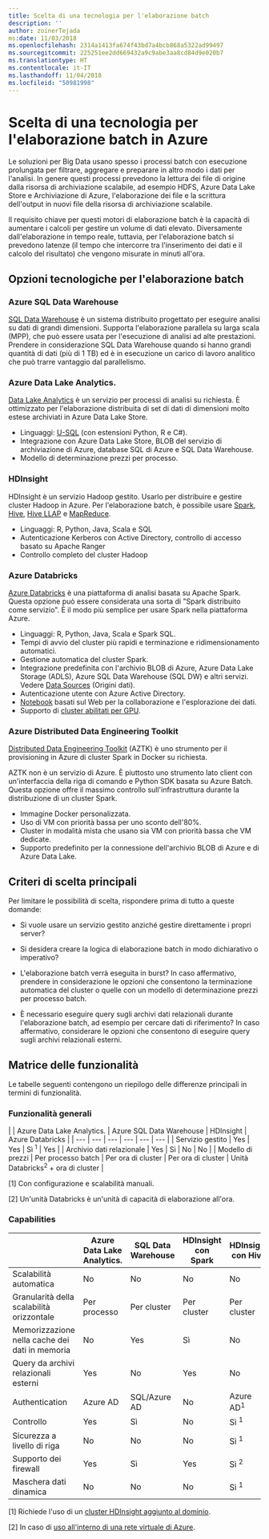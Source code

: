```yaml
---
title: Scelta di una tecnologia per l'elaborazione batch
description: ''
author: zoinerTejada
ms:date: 11/03/2018
ms.openlocfilehash: 2314a1413fa674f43bd7a4bcb868a5322ad99497
ms.sourcegitcommit: 225251ee2dd669432a9c9abe3aa8cd84d9e020b7
ms.translationtype: HT
ms.contentlocale: it-IT
ms.lasthandoff: 11/04/2018
ms.locfileid: "50981998"
---
```

# <a name="choosing-a-batch-processing-technology-in-azure"></a>Scelta di una tecnologia per l'elaborazione batch in Azure

Le soluzioni per Big Data usano spesso i processi batch con esecuzione prolungata per filtrare, aggregare e preparare in altro modo i dati per l'analisi. In genere questi processi prevedono la lettura dei file di origine dalla risorsa di archiviazione scalabile, ad esempio HDFS, Azure Data Lake Store e Archiviazione di Azure, l'elaborazione dei file e la scrittura dell'output in nuovi file della risorsa di archiviazione scalabile. 

Il requisito chiave per questi motori di elaborazione batch è la capacità di aumentare i calcoli per gestire un volume di dati elevato. Diversamente dall'elaborazione in tempo reale, tuttavia, per l'elaborazione batch si prevedono latenze (il tempo che intercorre tra l'inserimento dei dati e il calcolo del risultato) che vengono misurate in minuti all'ora.

## <a name="technology-choices-for-batch-processing"></a>Opzioni tecnologiche per l'elaborazione batch

### <a name="azure-sql-data-warehouse"></a>Azure SQL Data Warehouse

[SQL Data Warehouse](/azure/sql-data-warehouse/) è un sistema distribuito progettato per eseguire analisi su dati di grandi dimensioni. Supporta l'elaborazione parallela su larga scala (MPP), che può essere usata per l'esecuzione di analisi ad alte prestazioni. Prendere in considerazione SQL Data Warehouse quando si hanno grandi quantità di dati (più di 1 TB) ed è in esecuzione un carico di lavoro analitico che può trarre vantaggio dal parallelismo.

### <a name="azure-data-lake-analytics"></a>Azure Data Lake Analytics.

[Data Lake Analytics](/azure/data-lake-analytics/data-lake-analytics-overview) è un servizio per processi di analisi su richiesta. È ottimizzato per l'elaborazione distribuita di set di dati di dimensioni molto estese archiviati in Azure Data Lake Store. 

- Linguaggi: [U-SQL](/azure/data-lake-analytics/data-lake-analytics-u-sql-get-started) (con estensioni Python, R e C#).
-  Integrazione con Azure Data Lake Store, BLOB del servizio di archiviazione di Azure, database SQL di Azure e SQL Data Warehouse.
- Modello di determinazione prezzi per processo.

### <a name="hdinsight"></a>HDInsight

HDInsight è un servizio Hadoop gestito. Usarlo per distribuire e gestire cluster Hadoop in Azure. Per l'elaborazione batch, è possibile usare [Spark](/azure/hdinsight/spark/apache-spark-overview), [Hive](/azure/hdinsight/hadoop/hdinsight-use-hive), [Hive LLAP](/azure/hdinsight/interactive-query/apache-interactive-query-get-started) e [MapReduce](/azure/hdinsight/hadoop/hdinsight-use-mapreduce).

- Linguaggi: R, Python, Java, Scala e SQL
- Autenticazione Kerberos con Active Directory, controllo di accesso basato su Apache Ranger
- Controllo completo del cluster Hadoop

### <a name="azure-databricks"></a>Azure Databricks 

[Azure Databricks](/azure/azure-databricks/) è una piattaforma di analisi basata su Apache Spark. Questa opzione può essere considerata una sorta di "Spark distribuito come servizio". È il modo più semplice per usare Spark nella piattaforma Azure.  

- Linguaggi: R, Python, Java, Scala e Spark SQL.
- Tempi di avvio del cluster più rapidi e terminazione e ridimensionamento automatici.
- Gestione automatica del cluster Spark.
- Integrazione predefinita con l'archivio BLOB di Azure, Azure Data Lake Storage (ADLS), Azure SQL Data Warehouse (SQL DW) e altri servizi. Vedere [Data Sources](https://docs.azuredatabricks.net/spark/latest/data-sources/index.html) (Origini dati).
- Autenticazione utente con Azure Active Directory.
- [Notebook](https://docs.azuredatabricks.net/user-guide/notebooks/index.html) basati sul Web per la collaborazione e l'esplorazione dei dati. 
- Supporto di [cluster abilitati per GPU](https://docs.azuredatabricks.net/user-guide/clusters/gpu.html).

### <a name="azure-distributed-data-engineering-toolkit"></a>Azure Distributed Data Engineering Toolkit 

[Distributed Data Engineering Toolkit](https://github.com/azure/aztk) (AZTK) è uno strumento per il provisioning in Azure di cluster Spark in Docker su richiesta. 

AZTK non è un servizio di Azure. È piuttosto uno strumento lato client con un'interfaccia della riga di comando e Python SDK basata su Azure Batch. Questa opzione offre il massimo controllo sull'infrastruttura durante la distribuzione di un cluster Spark.

- Immagine Docker personalizzata.
- Uso di VM con priorità bassa per uno sconto dell'80%.
- Cluster in modalità mista che usano sia VM con priorità bassa che VM dedicate.
- Supporto predefinito per la connessione dell'archivio BLOB di Azure e di Azure Data Lake.

## <a name="key-selection-criteria"></a>Criteri di scelta principali

Per limitare le possibilità di scelta, rispondere prima di tutto a queste domande:

- Si vuole usare un servizio gestito anziché gestire direttamente i propri server?

- Si desidera creare la logica di elaborazione batch in modo dichiarativo o imperativo?

- L'elaborazione batch verrà eseguita in burst? In caso affermativo, prendere in considerazione le opzioni che consentono la terminazione automatica del cluster o quelle con un modello di determinazione prezzi per processo batch.

- È necessario eseguire query sugli archivi dati relazionali durante l'elaborazione batch, ad esempio per cercare dati di riferimento? In caso affermativo, considerare le opzioni che consentono di eseguire query sugli archivi relazionali esterni.

## <a name="capability-matrix"></a>Matrice delle funzionalità

Le tabelle seguenti contengono un riepilogo delle differenze principali in termini di funzionalità. 

### <a name="general-capabilities"></a>Funzionalità generali

| | Azure Data Lake Analytics. | Azure SQL Data Warehouse | HDInsight | Azure Databricks |
| --- | --- | --- | --- | --- | --- |
| Servizio gestito | Yes | Yes | Sì <sup>1</sup> | Yes | 
| Archivio dati relazionale | Yes | Sì | No  | No  |
| Modello di prezzi | Per processo batch | Per ora di cluster | Per ora di cluster | Unità Databricks<sup>2</sup> + ora di cluster |

[1] Con configurazione e scalabilità manuali.

[2] Un'unità Databricks è un'unità di capacità di elaborazione all'ora.

### <a name="capabilities"></a>Capabilities

| | Azure Data Lake Analytics. | SQL Data Warehouse | HDInsight con Spark | HDInsight con Hive | HDInsight con Hive LLAP | Azure Databricks |
| --- | --- | --- | --- | --- | --- | --- |
| Scalabilità automatica | No  | No  | No  | No  | No  | Yes |
| Granularità della scalabilità orizzontale  | Per processo | Per cluster | Per cluster | Per cluster | Per cluster | Per cluster |
| Memorizzazione nella cache dei dati in memoria | No  | Yes | Sì | No  | Yes | Yes |
| Query da archivi relazionali esterni | Yes | No  | Yes | No  | No  | Yes |
| Authentication  | Azure AD | SQL/Azure AD | No  | Azure AD<sup>1</sup> | Azure AD<sup>1</sup> | Azure AD |
| Controllo  | Yes | Sì | No  | Sì <sup>1</sup> | Sì <sup>1</sup> | Yes |
| Sicurezza a livello di riga | No  | No  | No  | Sì <sup>1</sup> | Sì <sup>1</sup> | No  |
| Supporto dei firewall | Yes | Sì | Yes | Sì <sup>2</sup> | Sì <sup>2</sup> | No  |
| Maschera dati dinamica | No  | No  | No  | Sì <sup>1</sup> | Sì <sup>1</sup> | No  |

[1] Richiede l'uso di un [cluster HDInsight aggiunto al dominio](/azure/hdinsight/domain-joined/apache-domain-joined-introduction).

[2] In caso di [uso all'interno di una rete virtuale di Azure](/azure/hdinsight/hdinsight-extend-hadoop-virtual-network).
